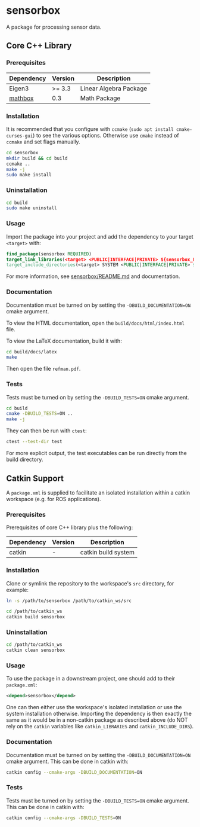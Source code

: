# sensorbox

A package for processing sensor data.

## Core C++ Library

### Prerequisites

| **Dependency** | **Version** | **Description** |
|----------------|-------------|-----------------|
| Eigen3 | >= 3.3 | Linear Algebra Package |
| [mathbox](https://github.com/willat343/mathbox) | 0.3 | Math Package |

### Installation

It is recommended that you configure with `ccmake` (`sudo apt install cmake-curses-gui`) to see the various options. Otherwise use `cmake` instead of `ccmake` and set flags manually.

```bash
cd sensorbox
mkdir build && cd build
ccmake ..
make -j
sudo make install
```

### Uninstallation

```bash
cd build
sudo make uninstall
```

### Usage

Import the package into your project and add the dependency to your target `<target>` with:
```cmake
find_package(sensorbox REQUIRED)
target_link_libraries(<target> <PUBLIC|INTERFACE|PRIVATE> ${sensorbox_LIBRARIES})
target_include_directories(<target> SYSTEM <PUBLIC|INTERFACE|PRIVATE> ${sensorbox_INCLUDE_DIRS})
```

For more information, see [sensorbox/README.md](sensorbox/README.md) and documentation.

### Documentation

Documentation must be turned on by setting the `-DBUILD_DOCUMENTATION=ON` cmake argument.

To view the HTML documentation, open the `build/docs/html/index.html` file.

To view the LaTeX documentation, build it with:
```bash
cd build/docs/latex
make
```
Then open the file `refman.pdf`.

### Tests

Tests must be turned on by setting the `-DBUILD_TESTS=ON` cmake argument.

```bash
cd build
cmake -DBUILD_TESTS=ON ..
make -j
```

They can then be run with `ctest`:
```bash
ctest --test-dir test
```

For more explicit output, the test executables can be run directly from the build directory.

## Catkin Support

A `package.xml` is supplied to facilitate an isolated installation within a catkin workspace (e.g. for ROS applications).

### Prerequisites

Prerequisites of core C++ library plus the following:

| **Dependency** | **Version** | **Description** |
|----------------|-------------|-----------------|
| catkin | - | catkin build system |

### Installation

Clone or symlink the repository to the workspace's `src` directory, for example:
```bash
ln -s /path/to/sensorbox /path/to/catkin_ws/src
```

```bash
cd /path/to/catkin_ws
catkin build sensorbox
```

### Uninstallation

```bash
cd /path/to/catkin_ws
catkin clean sensorbox
```

### Usage

To use the package in a downstream project, one should add to their `package.xml`:
```xml
<depend>sensorbox</depend>
```
One can then either use the workspace's isolated installation or use the system installation otherwise.
Importing the dependency is then exactly the same as it would be in a non-catkin package as described above (do NOT rely on the `catkin` variables like `catkin_LIBRARIES` and `catkin_INCLUDE_DIRS`).

### Documentation

Documentation must be turned on by setting the `-DBUILD_DOCUMENTATION=ON` cmake argument. This can be done in catkin with:
```bash
catkin config --cmake-args -DBUILD_DOCUMENTATION=ON
```

### Tests

Tests must be turned on by setting the `-DBUILD_TESTS=ON` cmake argument. This can be done in catkin with:
```bash
catkin config --cmake-args -DBUILD_TESTS=ON
```
